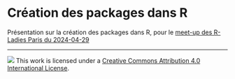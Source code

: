 # Création des packages dans R

Présentation sur la création des packages dans R, pour le [meet-up des 
R-Ladies Paris du 2024-04-29](https://www.meetup.com/rladies-paris/events/300044860)

------------------------------------------------------------------------

![](https://i.creativecommons.org/l/by/4.0/88x31.png) This work is licensed under a [Creative Commons Attribution 4.0 International License](https://creativecommons.org/licenses/by/4.0/).

